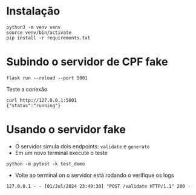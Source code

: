 # Instalação
```
python3 -m venv venv
source venv/bin/activate
pip install -r requirements.txt
```

# Subindo o servidor de CPF fake
```
flask run --reload --port 5001
```
Teste a conexão
```
curl http://127.0.0.1:5001
{"status":"running"}
```

# Usando o servidor fake
- O servidor simula dois endpoints: `validate` e `generate`
- Em um novo terminal execute o teste
```
python -m pytest -k test_demo 
``` 
- Volte ao terminal on o servidor está rodando o verifique os logs
```
127.0.0.1 - - [01/Jul/2024 23:49:30] "POST /validate HTTP/1.1" 200 -
```